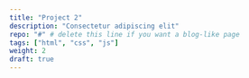 ```yaml
---
title: "Project 2"
description: "Consectetur adipiscing elit"
repo: "#" # delete this line if you want a blog-like page
tags: ["html", "css", "js"]
weight: 2
draft: true
---
```

